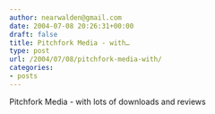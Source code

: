 ```yaml
---
author: nearwalden@gmail.com
date: 2004-07-08 20:26:31+00:00
draft: false
title: Pitchfork Media - with…
type: post
url: /2004/07/08/pitchfork-media-with/
categories:
- posts
---
```


Pitchfork Media - with lots of downloads and reviews



